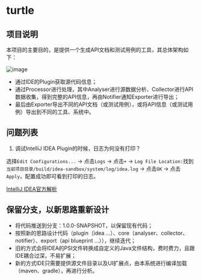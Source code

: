 # turtle

## 项目说明

本项目的主要目的，是提供一个生成API文档和测试用例的工具，其总体架构如下：

![image](https://github.com/burgeon-0/turtle/blob/master/assets/architecture.png)

- 通过IDE的Plugin获取源代码信息；
- 通过Processor进行处理，其中Analyser进行源数据分析、Collector进行API数据收集，得到完整的API信息，再由Notifier通知Exporter进行导出；
- 最后由Exporter导出不同的API文档（或测试用例），或将API信息（或测试用例）导出到不同的工具、系统中。

## 问题列表

1. 调试IntelliJ IDEA Plugin的时候，日志为何没有打印？

选择`Edit Configurations...` -> 点击`Logs` -> 点击`+` -> `Log File Location:`找到`当前项目目录/build/idea-sandbox/system/log/idea.log` -> 点击`OK` -> 点击`Apply`，配置成功即可看到打印的日志。

[IntelliJ IDEA官方解析](https://intellij-support.jetbrains.com/hc/en-us/community/posts/203855890-com-intellij-openapi-diagnostic-Logger-debug-statements-are-not-visible-in-the-console)

## 保留分支，以新思路重新设计

- 将代码推送到分支：1.0.0-SNAPSHOT，以保留现有代码；
- 按照新的思路设计代码（plugin（idea ...）、core（analyser、collector、notifier）、export（api blueprint ...）），继续迭代；
- 旧的方式会将IDEA的PSI文件转换成自定义的Java文件结构，费时费力，且跟IDE耦合过深，不易扩展；
- 新的方式IDE只需要提供源文件目录以及UI扩展点，由本系统进行编译加载（maven、gradle），再进行分析。